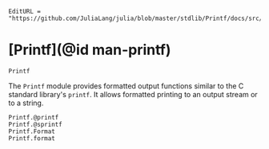 ```@meta
EditURL = "https://github.com/JuliaLang/julia/blob/master/stdlib/Printf/docs/src/index.md"
```

# [Printf](@id man-printf)

```@docs
Printf
```

The `Printf` module provides formatted output functions similar to the C standard library's `printf`. It allows formatted printing to an output stream or to a string.

```@docs
Printf.@printf
Printf.@sprintf
Printf.Format
Printf.format
```
